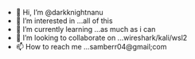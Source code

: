 - 👋 Hi, I’m @darkknightnanu
- 👀 I’m interested in ...all of this
- 🌱 I’m currently learning ...as much as i can
- 💞️ I’m looking to collaborate on ...wireshark/kali/wsl2
- 📫 How to reach me ...samberr04@gmail;com

<!---
darkknightnanu/darkknightnanu is a ✨ special ✨ repository because its `README.md` (this file) appears on your GitHub profile.
You can click the Preview link to take a look at your changes.
--->
